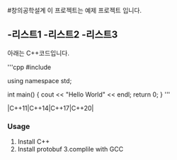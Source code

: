 #창의공학설계
이 프로젝트는 예제 프로젝트 입니다.

-리스트1
-리스트2
-리스트3
----------------------------------------------

아래는  C++코드입니다. 

'''cpp
#include<iostream>
 
using namespace std;

 int main()
 {
   cout << "Hello World" << endl;
   return 0;
 }
'''

|C++11|C++14|C++17|C++20|


### Usage

1. Install C++
2. Install protobuf
3.complile with GCC

